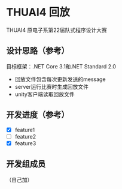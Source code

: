 # THUAI4 回放
THUAI4 原电子系第22届队式程序设计大赛

## 设计思路（参考）
目标框架：.NET Core 3.1和.NET Standard 2.0

- 回放文件包含每次更新发送的message
- server运行比赛时生成回放文件
- unity客户端读取回放文件

## 开发进度（参考）

- [x] feature1
- [ ] feature2
- [x] feature3

## 开发组成员
（自己加）